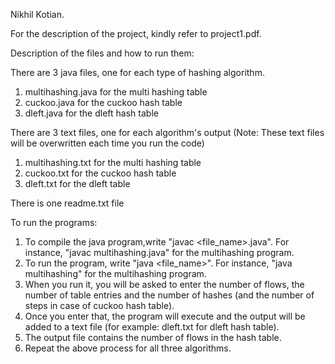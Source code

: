 Nikhil Kotian.

For the description of the project, kindly refer to project1.pdf.

Description of the files and how to run them:

There are 3 java files, one for each type of hashing algorithm.
1. multihashing.java for the multi hashing table
2. cuckoo.java for the cuckoo hash table 
3. dleft.java for the dleft hash table

There are 3 text files, one for each algorithm's output (Note: These text files will be overwritten each time you run the code)
1. multihashing.txt for the multi hashing table
2. cuckoo.txt for the cuckoo hash table 
3. dleft.txt for the dleft table 

There is one readme.txt file

To run the programs:
1. To compile the java program,write "javac <file_name>.java". For instance, "javac multihashing.java" for the multihashing program.
2. To run the program, write "java <file_name>".  For instance, "java multihashing" for the multihashing program.
3. When you run it, you will be asked to enter the number of flows, the number of table entries and the number of hashes (and the number of steps in case of cuckoo hash table).
4. Once you enter that, the program will execute and the output will be added to a text file (for example: dleft.txt for dleft hash table).
5. The output file contains the number of flows in the hash table.
6. Repeat the above process for all three algorithms.
